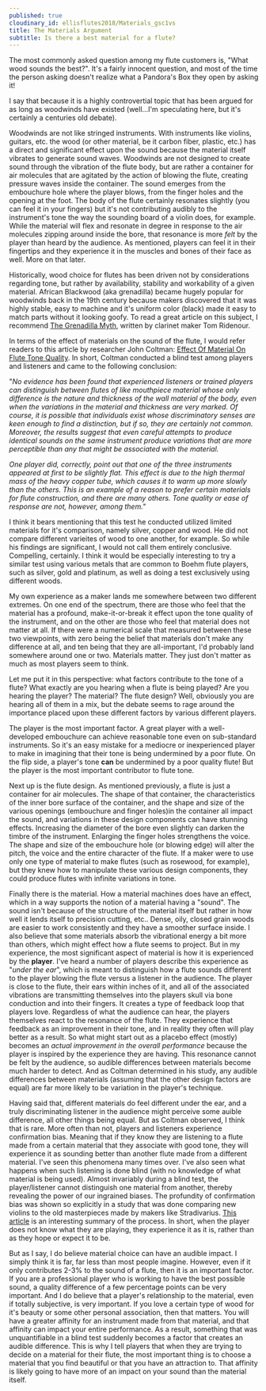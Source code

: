 ```yaml
---
published: true
cloudinary_id: ellisflutes2018/Materials_gsc1vs
title: The Materials Argument
subtitle: Is there a best material for a flute?
---
```


The most commonly asked question among my flute customers is, "What wood sounds the best?".  It's a fairly innocent question, and most of the time the person asking doesn't realize what a Pandora's Box they open by asking it!

I say that because it is a highly controvertial topic that has been argued for as long as woodwinds have existed (well...I'm speculating here, but it's certainly a centuries old debate).

Woodwinds are not like stringed instruments.  With instruments like violins, guitars, etc. the wood (or other material, be it carbon fiber, plastic, etc.) has a direct and significant effect upon the sound because the material itself vibrates to generate sound waves.  Woodwinds are not designed to create sound through the vibration of the flute body, but are rather a container for air molecules that are agitated by the action of blowing the flute, creating pressure waves inside the container.  The sound emerges from the embouchure hole where the player blows, from the finger holes and the opening at the foot.  The body of the flute certainly resonates slightly (you can feel it in your fingers) but it's not contributing audibly to the instrument's tone the way the sounding board of a violin does, for example. While the material will flex and resonate in degree in response to the air molecules zipping around inside the bore, that resonance is more *felt* by the player than heard by the audience.   As mentioned, players can feel it in their fingertips and they experience it in the muscles and bones of their face as well.  More on that later.

Historically, wood choice for flutes has been driven not by considerations regarding tone, but rather by availability, stability and workability of a given material.  African Blackwood (aka grenadilla) became hugely popular for woodwinds back in the 19th century because makers discovered that it was highly stable, easy to machine and it's uniform color (black) made it easy to match parts without it looking goofy.  To read a great article on this subject, I recommend [The Grenadilla Myth](http://ridenourclarinetproducts.com/the-grenadilla-myth.html), written by clarinet maker Tom Ridenour.

In terms of the effect of materials on the sound of the flute, I would refer readers to this article by researcher John Coltman: [Effect Of Material On Flute Tone Quality](https://ccrma.stanford.edu/marl/Coltman/documents/Coltman-1.06.pdf).  In short, Coltman conducted a blind test among players and listeners and came to the following conclusion:

"*No evidence has been found that experienced listeners or trained players can distinguish between flutes of like mouthpiece material whose only difference is the nature and thickness of the wall material of the body, even when the variations in the material and thickness are very marked.  Of course, it is possible that individuals exist whose discriminatory senses are keen enough to find a distinction, but if so, they are certainly not common.  Moreover, the results suggest that even careful attempts to produce identical sounds on the same instrument produce variations that are more perceptible than any that might be associated with the material.*

*One player did, correctly, point out that one of the three instruments appeared at first to be slightly flat.  This effect is due to the high thermal mass of the heavy copper tube, which causes it to warm up more slowly than the others.  This is an example of a reason to prefer certain materials for flute construction, and there are many others.  Tone quality or ease of response are not, however, among them."*

I think it bears mentioning that this test he conducted utilized limited materials for it's comparison, namely silver, copper and wood.  He did not compare different varieites of wood to one another, for example.  So while his findings are significant, I would not call them entirely conclusive.  Compelling, certainly.  I think it would be especially interesting to try a similar test using various metals that are common to Boehm flute players, such as silver, gold and platinum, as well as doing a test exclusively using different woods.

My own experience as a maker lands me somewhere between two different extremes.  On one end of the spectrum, there are those who feel that the material has a profound, make-it-or-break it effect upon the tone quality of the instrument, and on the other are those who feel that material does not matter at all.   If there were a numerical scale that measured between these two viewpoints, with zero being the belief that materials don't make any difference at all, and ten being that they are all-important, I'd probably land somewhere around one or two.   Materials matter.  They just don't matter as much as most players seem to think.

Let me put it in this perspective: what factors contribute to the tone of a flute? What exactly are you hearing when a flute is being played? Are you hearing the player? The material? The flute design?  Well, obviously you are hearing all of them in a mix, but the debate seems to rage around the importance placed upon these different factors by various different players.

The player is the most important factor.  A great player with a well-developed embouchure can achieve reasonable tone even on sub-standard instruments.  So it's an easy mistake for a mediocre or inexperienced player to make in imagining that their tone is being undermined by a poor flute.  On the flip side, a player's tone **can** be undermined by a poor quality flute!  But the player is the most important contributor to flute tone.

Next up is the flute design.  As mentioned previously, a flute is just a container for air molecules.  The shape of that container, the characteristics of the inner bore surface of the container, and the shape and size of the various openings (embouchure and finger holes)in the container all impact the sound, and variations in these design components can have stunning effects.  Increasing the diameter of the bore even slightly can darken the timbre of the instrument.  Enlarging the finger holes strengthens the voice.  The shape and size of the embouchure hole (or blowing edge) will alter the pitch, the voice and the entire character of the flute.  If a maker were to use only one type of material to make flutes (such as rosewood, for example), but they knew how to manipulate these various design components, they could produce flutes with infinite variations in tone.  

Finally there is the material.  How a material machines does have an effect, which in a way supports the notion of a material having a "sound".  The sound isn't because of the structure of the material itself but rather in how well it lends itself to precision cutting, etc..  Dense, oily, closed grain woods are easier to work consistently and they have a smoother surface inside.  I also believe that some materials absorb the vibrational energy a bit more than others, which might effect how a flute seems to project.   But in my experience, the most significant aspect of material is how it is experienced by the **player**.  I've heard a number of players describe this experience as "*under the ear*", which is meant to distinguish how a flute sounds different to the player blowing the flute versus a listener in the audience.  The player is close to the flute, their ears within inches of it, and all of the associated vibrations are transmitting themselves into the players skull via bone conduction and into their fingers.  It creates a type of feedback loop that players love.  Regardless of what the audience can hear, the players themselves react to the resonance of the flute.  They experience that feedback as an improvement in their tone, and in reality they often will play better as a result.  So what might start out as a placebo effect (mostly) becomes an *actual improvement in the overall performance* because the player is inspired by the experience they are having.  This resonance cannot be felt by the audience, so audible differences between materials become much harder to detect.  And as Coltman determined in his study, any audible differences between materials (assuming that the other design factors are equal) are far more likely to be variation in the player's technique.

Having said that, different materials do feel different under the ear, and a truly discriminating listener in the audience might perceive some auible difference, all other things being equal.  But as Coltman observed, I think that is rare.  More often than not, players and listeners experience confirmation bias.  Meaning that if they know they are listening to a flute made from a certain material that they associate with good tone, they will experience it as sounding better than another flute made from a different material.  I've seen this phenomena many times over.  I've also seen what happens when such listening is done blind (with no knowledge of what material is being used).  Almost invariably during a blind test, the player/listener cannot distinguish one material from another, thereby revealing the power of our ingrained biases.  The profundity of confirmation bias was shown so explicitly in a study that was done comparing new violins to the old masterpieces made by makers like Stradivarius.  [This article](https://www.livescience.com/44651-new-violins-beat-stradivarius.html) is an interesting summary of the process.  In short, when the player does not know what they are playing, they experience it as it is, rather than as they hope or expect it to be.

But as I say, I do believe material choice can have an audible impact.  I simply think it is far, far less than most people imagine.  However, even if it only contributes 2-3% to the sound of a flute, then it is an important factor.  If you are a professional player who is working to have the best possible sound, a quality difference of a few percentage points can be very important.  And I do believe that a player's relationship to the material, even if totally subjective, is very important.  If you love a certain type of wood for it's beauty or some other personal association, then that matters.  You will have a greater affinity for an instrument made from that material, and that affinity can impact your entire performance.  As a result, something that was unquantifiable in a blind test suddenly becomes a factor that creates an audible difference.  This is why I tell players that when they are trying to decide on a material for their flute, the most important thing is to choose a material that you find beautiful or that you have an attraction to.  That affinity is likely going to have more of an impact on your sound than the material itself.